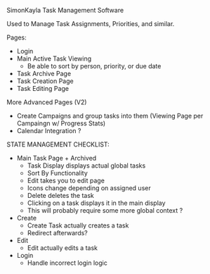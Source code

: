 SimonKayla Task Management Software

Used to Manage Task Assignments, Priorities, and similar.

Pages:

- Login
- Main Active Task Viewing
  - Be able to sort by person, priority, or due date
- Task Archive Page
- Task Creation Page
- Task Editing Page

More Advanced Pages (V2)

- Create Campaigns and group tasks into them (Viewing Page per Campaingn w/ Progress Stats)
- Calendar Integration ?

STATE MANAGEMENT CHECKLIST:

- Main Task Page + Archived
  - Task Display displays actual global tasks
  - Sort By Functionality
  - Edit takes you to edit page
  - Icons change depending on assigned user
  - Delete deletes the task
  - Clicking on a task displays it in the main display
  - This will probably require some more global context ?
- Create
  - Create Task actually creates a task
  - Redirect afterwards?
- Edit
  - Edit actually edits a task
- Login
  - Handle incorrect login logic
